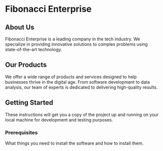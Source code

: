 # Fibonacci Enterprise

## About Us

Fibonacci Enterprise is a leading company in the tech industry. We specialize in providing innovative solutions to complex problems using state-of-the-art technology.

## Our Products

We offer a wide range of products and services designed to help businesses thrive in the digital age. From software development to data analysis, our team of experts is dedicated to delivering high-quality results.

## Getting Started

These instructions will get you a copy of the project up and running on your local machine for development and testing purposes.

### Prerequisites

What things you need to install the software and how to install them.



<!---
FibonacciEN/FibonacciEN is a ✨ special ✨ repository because its `README.md` (this file) appears on your GitHub profile.
You can click the Preview link to take a look at your changes.
--->
